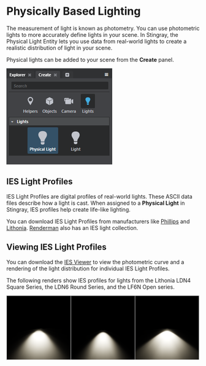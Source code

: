 # Physically Based Lighting

The measurement of light is known as photometry. You can use photometric lights to more accurately define lights in your scene. In Stingray, the Physical Light Entity lets you use data from real-world lights to create a realistic distribution of light in your scene.

Physical lights can be added to your scene from the **Create** panel.

![](..//../images/physical_light_create.png)

## IES Light Profiles

IES Light Profiles are digital profiles of real-world lights. These ASCII data files describe how a light is cast. When assigned to a **Physical Light** in Stingray, IES profiles help create life-like lighting.

You can download IES Light Profiles from manufacturers like [Phillips](http://www.usa.lighting.philips.com/support/support/literature/photometric-data) and [Lithonia](http://lithonia.com/photometrics.aspx). [Renderman](https://renderman.pixar.com/view/DP25764) also has an IES light collection.

## Viewing IES Light Profiles

You can download the [IES Viewer](http://www.photometricviewer.com/?i=1) to view the photometric curve and a rendering of the light distribution for individual IES Light Profiles.

The following renders show IES profiles for lights from the Lithonia LDN4 Square Series, the LDN6 Round Series, and the LF6N Open series.

![](../../images/IES_renders.png)
